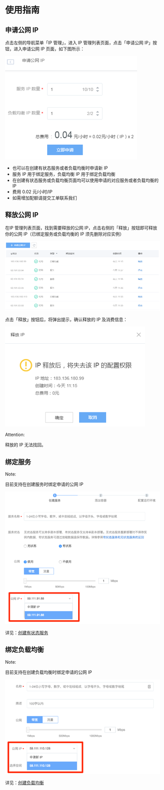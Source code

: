 # 使用指南

## 申请公网 IP

点击左侧的导航菜单「IP 管理」，进入 IP 管理列表页面，点击「申请公网 IP」按钮，进入申请公网 IP 页面，如下图所示：

![](../image/IP管理使用指南-申请公网IP.png)

* 也可以在创建有状态服务或者负载均衡时申请新 IP
* 服务 IP 用于绑定服务，负载均衡 IP 用于绑定负载均衡
* 在创建有状态服务或负载均衡页面均可以使用申请的对应服务或者负载均衡的 IP
* 费用 0.02 元/小时/IP
* 如需增加配额请提交工单联系我们

## 释放公网 IP

在IP 管理列表页面，找到需要释放的公网 IP，点击右侧的「释放」按钮即可释放你的公网 IP（已绑定服务或负载均衡的 IP 须先删除对应实例）

![](../image/IP管理使用指南-释放公网IP.png)

点击「释放」按钮后，将弹出提示，确认释放的 IP 及消费信息：

![](../image/IP管理使用指南-释放公网IP提示.png)

<span>Attention:</span><div class="alertContent">释放的 IP 无法找回。</div>

## 绑定服务

<span>Note:</span><div class="alertContent">目前支持在创建服务时绑定申请的公网 IP</div>

![](../image/IP管理使用指南-绑定服务.png)

详见：[创建有状态服务](http://support.c.163.com/md.html#!容器服务/服务管理/使用指南/创建有状态服务.md)

## 绑定负载均衡

<span>Note:</span><div class="alertContent">目前支持在创建负载均衡时绑定申请的公网 IP</div>

![](../image/IP管理使用指南-绑定负载均衡.png)

详见：[创建负载均衡](http://support.c.163.com/md.html#!容器服务/负载均衡/使用指南/创建负载均衡.md)